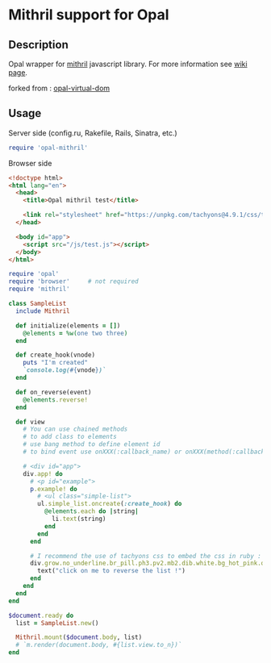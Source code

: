 # Mithril support for Opal

## Description

Opal wrapper for [mithril](https://mithril.js.org/) javascript library. For more information see [ wiki page](https://github.com/MithrilJS/mithril.js/wiki).

forked from : [opal-virtual-dom](https://github.com/fazibear/opal-virtual-dom)

## Usage

Server side (config.ru, Rakefile, Rails, Sinatra, etc.)

```ruby
require 'opal-mithril'
```

Browser side

```html
<!doctype html>
<html lang="en">
  <head>
    <title>Opal mithril test</title>

    <link rel="stylesheet" href="https://unpkg.com/tachyons@4.9.1/css/tachyons.min.css">
  </head>

  <body id="app">
    <script src="/js/test.js"></script>
  </body>
</html>
```

```ruby
require 'opal'
require 'browser'     # not required
require 'mithril'

class SampleList
  include Mithril

  def initialize(elements = [])
    @elements = %w(one two three)
  end

  def create_hook(vnode)
    puts "I'm created"
    `console.log(#{vnode})`
  end

  def on_reverse(event)
    @elements.reverse!
  end

  def view
    # You can use chained methods
    # to add class to elements
    # use bang method to define element id
    # to bind event use onXXX(:callback_name) or onXXX(method(:callback_name))

    # <div id="app">
    div.app! do
      # <p id="example">
      p.example! do
        # <ul class="simple-list">
        ul.simple_list.oncreate(:create_hook) do
          @elements.each do |string|
            li.text(string)
          end
        end
      end

      # I recommend the use of tachyons css to embed the css in ruby :
      div.grow.no_underline.br_pill.ph3.pv2.mb2.dib.white.bg_hot_pink.onclick(:on_reverse) do
        text("click on me to reverse the list !")
      end
    end
  end
end

$document.ready do
  list = SampleList.new()

  Mithril.mount($document.body, list)
  # `m.render(document.body, #{list.view.to_n})`
end
```

